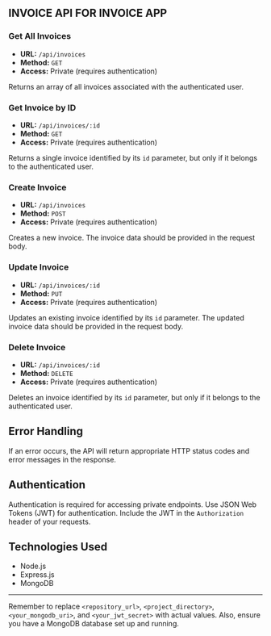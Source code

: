 INVOICE API FOR INVOICE APP
-------------

### Get All Invoices

-   **URL:** `/api/invoices`
-   **Method:** `GET`
-   **Access:** Private (requires authentication)

Returns an array of all invoices associated with the authenticated user.

### Get Invoice by ID

-   **URL:** `/api/invoices/:id`
-   **Method:** `GET`
-   **Access:** Private (requires authentication)

Returns a single invoice identified by its `id` parameter, but only if it belongs to the authenticated user.

### Create Invoice

-   **URL:** `/api/invoices`
-   **Method:** `POST`
-   **Access:** Private (requires authentication)

Creates a new invoice. The invoice data should be provided in the request body.

### Update Invoice

-   **URL:** `/api/invoices/:id`
-   **Method:** `PUT`
-   **Access:** Private (requires authentication)

Updates an existing invoice identified by its `id` parameter. The updated invoice data should be provided in the request body.

### Delete Invoice

-   **URL:** `/api/invoices/:id`
-   **Method:** `DELETE`
-   **Access:** Private (requires authentication)

Deletes an invoice identified by its `id` parameter, but only if it belongs to the authenticated user.

Error Handling
--------------

If an error occurs, the API will return appropriate HTTP status codes and error messages in the response.

Authentication
--------------

Authentication is required for accessing private endpoints. Use JSON Web Tokens (JWT) for authentication. Include the JWT in the `Authorization` header of your requests.

Technologies Used
-----------------

-   Node.js
-   Express.js
-   MongoDB

* * * * *

Remember to replace `<repository_url>`, `<project_directory>`, `<your_mongodb_uri>`, and `<your_jwt_secret>` with actual values. Also, ensure you have a MongoDB database set up and running.
